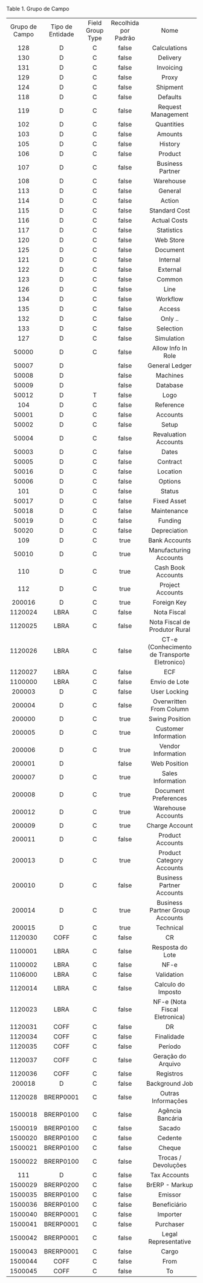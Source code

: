 <div id="d11837e1" class="table">

<div class="table-title">

Table 1. Grupo de
Campo

</div>

<div class="table-contents">

|                |                  |                  |                      |                                              |
| :------------: | :--------------: | :--------------: | :------------------: | :------------------------------------------: |
| Grupo de Campo | Tipo de Entidade | Field Group Type | Recolhida por Padrão |                     Nome                     |
|      128       |        D         |        C         |        false         |                 Calculations                 |
|      130       |        D         |        C         |        false         |                   Delivery                   |
|      131       |        D         |        C         |        false         |                  Invoicing                   |
|      129       |        D         |        C         |        false         |                    Proxy                     |
|      124       |        D         |        C         |        false         |                   Shipment                   |
|      118       |        D         |        C         |        false         |                   Defaults                   |
|      119       |        D         |        C         |        false         |              Request Management              |
|      102       |        D         |        C         |        false         |                  Quantities                  |
|      103       |        D         |        C         |        false         |                   Amounts                    |
|      105       |        D         |        C         |        false         |                   History                    |
|      106       |        D         |        C         |        false         |                   Product                    |
|      107       |        D         |        C         |        false         |               Business Partner               |
|      108       |        D         |        C         |        false         |                  Warehouse                   |
|      113       |        D         |        C         |        false         |                   General                    |
|      114       |        D         |        C         |        false         |                    Action                    |
|      115       |        D         |        C         |        false         |                Standard Cost                 |
|      116       |        D         |        C         |        false         |                 Actual Costs                 |
|      117       |        D         |        C         |        false         |                  Statistics                  |
|      120       |        D         |        C         |        false         |                  Web Store                   |
|      125       |        D         |        C         |        false         |                   Document                   |
|      121       |        D         |        C         |        false         |                   Internal                   |
|      122       |        D         |        C         |        false         |                   External                   |
|      123       |        D         |        C         |        false         |                    Common                    |
|      126       |        D         |        C         |        false         |                     Line                     |
|      134       |        D         |        C         |        false         |                   Workflow                   |
|      135       |        D         |        C         |        false         |                    Access                    |
|      132       |        D         |        C         |        false         |                   Only ..                    |
|      133       |        D         |        C         |        false         |                  Selection                   |
|      127       |        D         |        C         |        false         |                  Simulation                  |
|     50000      |        D         |        C         |        false         |              Allow Info In Role              |
|     50007      |        D         |                  |        false         |                General Ledger                |
|     50008      |        D         |                  |        false         |                   Machines                   |
|     50009      |        D         |                  |        false         |                   Database                   |
|     50012      |        D         |        T         |        false         |                     Logo                     |
|      104       |        D         |        C         |        false         |                  Reference                   |
|     50001      |        D         |        C         |        false         |                   Accounts                   |
|     50002      |        D         |        C         |        false         |                    Setup                     |
|     50004      |        D         |        C         |        false         |             Revaluation Accounts             |
|     50003      |        D         |        C         |        false         |                    Dates                     |
|     50005      |        D         |        C         |        false         |                   Contract                   |
|     50016      |        D         |        C         |        false         |                   Location                   |
|     50006      |        D         |        C         |        false         |                   Options                    |
|      101       |        D         |        C         |        false         |                    Status                    |
|     50017      |        D         |        C         |        false         |                 Fixed Asset                  |
|     50018      |        D         |        C         |        false         |                 Maintenance                  |
|     50019      |        D         |        C         |        false         |                   Funding                    |
|     50020      |        D         |        C         |        false         |                 Depreciation                 |
|      109       |        D         |        C         |         true         |                Bank Accounts                 |
|     50010      |        D         |        C         |         true         |            Manufacturing Accounts            |
|      110       |        D         |        C         |         true         |              Cash Book Accounts              |
|      112       |        D         |        C         |         true         |               Project Accounts               |
|     200016     |        D         |        C         |         true         |                 Foreign Key                  |
|    1120024     |       LBRA       |        C         |        false         |                 Nota Fiscal                  |
|    1120025     |       LBRA       |        C         |        false         |        Nota Fiscal de Produtor Rural         |
|    1120026     |       LBRA       |        C         |        false         | CT-e (Conhecimento de Transporte Eletronico) |
|    1120027     |       LBRA       |        C         |        false         |                     ECF                      |
|    1100000     |       LBRA       |        C         |        false         |                Envio de Lote                 |
|     200003     |        D         |        C         |        false         |                 User Locking                 |
|     200004     |        D         |        C         |        false         |           Overwritten From Column            |
|     200000     |        D         |        C         |         true         |                Swing Position                |
|     200005     |        D         |        C         |         true         |             Customer Information             |
|     200006     |        D         |        C         |         true         |              Vendor Information              |
|     200001     |        D         |                  |        false         |                 Web Position                 |
|     200007     |        D         |        C         |         true         |              Sales Information               |
|     200008     |        D         |        C         |         true         |             Document Preferences             |
|     200012     |        D         |        C         |         true         |              Warehouse Accounts              |
|     200009     |        D         |        C         |         true         |                Charge Account                |
|     200011     |        D         |        C         |        false         |               Product Accounts               |
|     200013     |        D         |        C         |         true         |          Product Category Accounts           |
|     200010     |        D         |        C         |        false         |          Business Partner Accounts           |
|     200014     |        D         |        C         |         true         |       Business Partner Group Accounts        |
|     200015     |        D         |        C         |         true         |                  Technical                   |
|    1120030     |       COFF       |        C         |        false         |                      CR                      |
|    1100001     |       LBRA       |        C         |        false         |               Resposta do Lote               |
|    1100002     |       LBRA       |        C         |        false         |                     NF-e                     |
|    1106000     |       LBRA       |        C         |        false         |                  Validation                  |
|    1120014     |       LBRA       |        C         |        false         |              Calculo do Imposto              |
|    1120023     |       LBRA       |        C         |        false         |        NF-e (Nota Fiscal Eletronica)         |
|    1120031     |       COFF       |        C         |        false         |                      DR                      |
|    1120034     |       COFF       |        C         |        false         |                  Finalidade                  |
|    1120035     |       COFF       |        C         |        false         |                   Período                    |
|    1120037     |       COFF       |        C         |        false         |              Geração do Arquivo              |
|    1120036     |       COFF       |        C         |        false         |                  Registros                   |
|     200018     |        D         |        C         |        false         |                Background Job                |
|    1120028     |    BRERP0001     |        C         |        false         |              Outras Informações              |
|    1500018     |    BRERP0100     |        C         |        false         |               Agência Bancária               |
|    1500019     |    BRERP0100     |        C         |        false         |                    Sacado                    |
|    1500020     |    BRERP0100     |        C         |        false         |                   Cedente                    |
|    1500021     |    BRERP0100     |        C         |        false         |                    Cheque                    |
|    1500022     |    BRERP0100     |        C         |        false         |             Trocas / Devoluções              |
|      111       |        D         |        C         |        false         |                 Tax Accounts                 |
|    1500029     |    BRERP0200     |        C         |        false         |                BrERP - Markup                |
|    1500035     |    BRERP0100     |        C         |        false         |                   Emissor                    |
|    1500036     |    BRERP0100     |        C         |        false         |                 Beneficiário                 |
|    1500040     |    BRERP0001     |        C         |        false         |                   Importer                   |
|    1500041     |    BRERP0001     |        C         |        false         |                  Purchaser                   |
|    1500042     |    BRERP0001     |        C         |        false         |             Legal Representative             |
|    1500043     |    BRERP0001     |        C         |        false         |                    Cargo                     |
|    1500044     |       COFF       |        C         |        false         |                     From                     |
|    1500045     |       COFF       |        C         |        false         |                      To                      |

</div>

</div>
